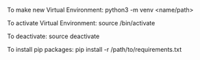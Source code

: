 To make new Virtual Environment:
python3 -m venv <name/path>

To activate Virtual Environment:
source <path to ve>/bin/activate

To deactivate:
source deactivate

To install pip packages:
pip install -r /path/to/requirements.txt

